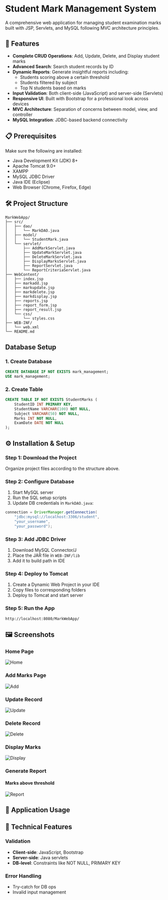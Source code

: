 
# Student Mark Management System

A comprehensive web application for managing student examination marks built with JSP, Servlets, and MySQL following MVC architecture principles.

## 🚀 Features

- **Complete CRUD Operations**: Add, Update, Delete, and Display student marks  
- **Advanced Search**: Search student records by ID  
- **Dynamic Reports**: Generate insightful reports including:  
  - Students scoring above a certain threshold  
  - Students filtered by subject  
  - Top N students based on marks  
- **Input Validation**: Both client-side (JavaScript) and server-side (Servlets)  
- **Responsive UI**: Built with Bootstrap for a professional look across devices  
- **MVC Architecture**: Separation of concerns between model, view, and controller  
- **MySQL Integration**: JDBC-based backend connectivity  

## 📋 Prerequisites

Make sure the following are installed:

- Java Development Kit (JDK) 8+
- Apache Tomcat 9.0+
- XAMPP
- MySQL JDBC Driver
- Java IDE (Eclipse)
- Web Browser (Chrome, Firefox, Edge)



## 🛠️ Project Structure

```
MarkWebApp/
├── src/
│   ├── dao/
│   │   └── MarkDAO.java
│   ├── model/
│   │   └── StudentMark.java
│   └── servlet/
│       ├── AddMarkServlet.java
│       ├── UpdateMarkServlet.java
│       ├── DeleteMarkServlet.java
│       ├── DisplayMarksServlet.java
│       ├── ReportServlet.java
│       └── ReportCriteriaServlet.java
├── WebContent/
│   ├── index.jsp
│   ├── markadd.jsp
│   ├── markupdate.jsp
│   ├── markdelete.jsp
│   ├── markdisplay.jsp
│   ├── reports.jsp
│   ├── report_form.jsp
│   ├── report_result.jsp
│   └── css/
│       └── styles.css
├── WEB-INF/
│   └── web.xml
└── README.md
```

## Database Setup

### 1. Create Database

```sql
CREATE DATABASE IF NOT EXISTS mark_management;
USE mark_management;
```

### 2. Create Table

```sql
CREATE TABLE IF NOT EXISTS StudentMarks (
    StudentID INT PRIMARY KEY,
    StudentName VARCHAR(100) NOT NULL,
    Subject VARCHAR(50) NOT NULL,
    Marks INT NOT NULL,
    ExamDate DATE NOT NULL
);
```


## ⚙️ Installation & Setup

### Step 1: Download the Project
Organize project files according to the structure above.

### Step 2: Configure Database

1. Start MySQL server  
2. Run the SQL setup scripts  
3. Update DB credentials in `MarkDAO.java`:

```java
connection = DriverManager.getConnection(
    "jdbc:mysql://localhost:3306/student",
    "your_username",
    "your_password");
```

### Step 3: Add JDBC Driver

1. Download MySQL Connector/J  
2. Place the JAR file in `WEB-INF/lib`  
3. Add it to build path in IDE  

### Step 4: Deploy to Tomcat

1. Create a Dynamic Web Project in your IDE  
2. Copy files to corresponding folders  
3. Deploy to Tomcat and start server  

### Step 5: Run the App

```
http://localhost:8080/MarkWebApp/
```

## 🖼️ Screenshots

###  Home Page
![Home](Sample_Screenshots/Home.png)

###  Add Marks Page
![Add](Sample_Screenshots/Add2.png)

###  Update Record
![Update](Sample_Screenshots/Update2.png)

###  Delete Record
![Delete](Sample_Screenshots/Delete2.png)

###  Display Marks
![Display](Sample_Screenshots/Display2.png)

### Generate Report
#### Marks above threshold
![Report](Sample_Screenshots/Report1.png)

## 🎯 Application Usage

## 🔧 Technical Features

### Validation

- **Client-side**: JavaScript, Bootstrap  
- **Server-side**: Java servlets  
- **DB-level**: Constraints like NOT NULL, PRIMARY KEY  

### Error Handling

- Try-catch for DB ops  
- Invalid input management  
